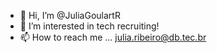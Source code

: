 - 👋 Hi, I’m @JuliaGoulartR
- 👀 I’m interested in tech recruiting!
- 📫 How to reach me ... julia.ribeiro@db.tec.br

<!---
JuliaGoulartR/JuliaGoulartR is a ✨ special ✨ repository because its `README.md` (this file) appears on your GitHub profile.
You can click the Preview link to take a look at your changes.
--->
